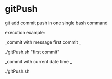 # gitPush
git add commit push in one single bash command

execution example:

_commit with message first commit _

./gitPush.sh "first commit"

_commit with current date time _

./gitPush.sh 



